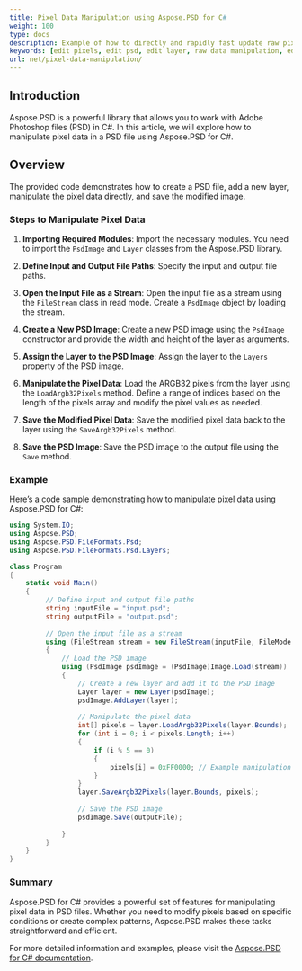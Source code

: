 ```yaml
---
title: Pixel Data Manipulation using Aspose.PSD for C#
weight: 100
type: docs
description: Example of how to directly and rapidly fast update raw pixel data using PSD C# API
keywords: [edit pixels, edit psd, edit layer, raw data manipulation, edit psd data, psd api, C#, csharp, code sample]
url: net/pixel-data-manipulation/
---
```


## Introduction

Aspose.PSD is a powerful library that allows you to work with Adobe Photoshop files (PSD) in C#. In this article, we will explore how to manipulate pixel data in a PSD file using Aspose.PSD for C#.

## Overview

The provided code demonstrates how to create a PSD file, add a new layer, manipulate the pixel data directly, and save the modified image.

### Steps to Manipulate Pixel Data

1. **Importing Required Modules**:
   Import the necessary modules. You need to import the `PsdImage` and `Layer` classes from the Aspose.PSD library.

2. **Define Input and Output File Paths**:
   Specify the input and output file paths.

3. **Open the Input File as a Stream**:
   Open the input file as a stream using the `FileStream` class in read mode. Create a `PsdImage` object by loading the stream.

4. **Create a New PSD Image**:
   Create a new PSD image using the `PsdImage` constructor and provide the width and height of the layer as arguments.

5. **Assign the Layer to the PSD Image**:
   Assign the layer to the `Layers` property of the PSD image.

6. **Manipulate the Pixel Data**:
   Load the ARGB32 pixels from the layer using the `LoadArgb32Pixels` method. Define a range of indices based on the length of the pixels array and modify the pixel values as needed.

7. **Save the Modified Pixel Data**:
   Save the modified pixel data back to the layer using the `SaveArgb32Pixels` method.

8. **Save the PSD Image**:
   Save the PSD image to the output file using the `Save` method.

### Example

Here’s a code sample demonstrating how to manipulate pixel data using Aspose.PSD for C#:

```csharp
using System.IO;
using Aspose.PSD;
using Aspose.PSD.FileFormats.Psd;
using Aspose.PSD.FileFormats.Psd.Layers;

class Program
{
    static void Main()
    {
         // Define input and output file paths
         string inputFile = "input.psd";
         string outputFile = "output.psd";
   
         // Open the input file as a stream
         using (FileStream stream = new FileStream(inputFile, FileMode.Open, FileAccess.Read))
         {
             // Load the PSD image
             using (PsdImage psdImage = (PsdImage)Image.Load(stream))
             {
                 // Create a new layer and add it to the PSD image
                 Layer layer = new Layer(psdImage);
                 psdImage.AddLayer(layer);
   
                 // Manipulate the pixel data
                 int[] pixels = layer.LoadArgb32Pixels(layer.Bounds);
                 for (int i = 0; i < pixels.Length; i++)
                 {
                     if (i % 5 == 0)
                     {
                         pixels[i] = 0xFF0000; // Example manipulation
                     }
                 }
                 layer.SaveArgb32Pixels(layer.Bounds, pixels);
   
                 // Save the PSD image
                 psdImage.Save(outputFile);
                 
             }
         }
    }
}
```

### Summary

Aspose.PSD for C# provides a powerful set of features for manipulating pixel data in PSD files. Whether you need to modify pixels based on specific conditions or create complex patterns, Aspose.PSD makes these tasks straightforward and efficient.

For more detailed information and examples, please visit the [Aspose.PSD for C# documentation](https://docs.aspose.com/psd/net/).

